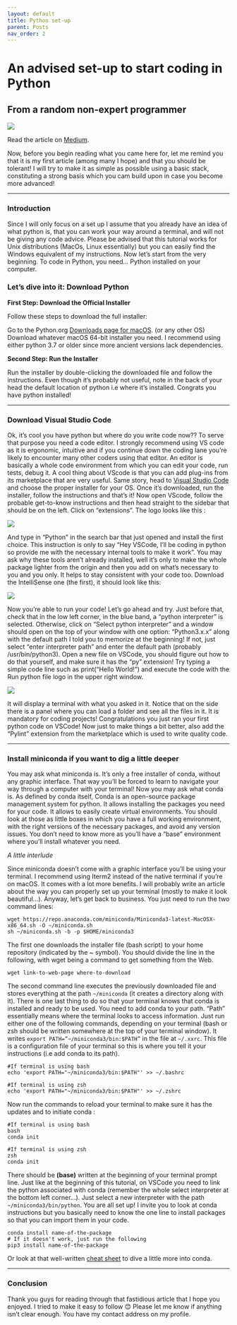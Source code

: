 ```yaml
---
layout: default
title: Python set-up
parent: Posts
nav_order: 2
---
```


# An advised set-up to start coding in Python
## From a random non-expert programmer

![](../../img/intro_conda.jpeg)

Read the article on [Medium](https://medium.com/@__initial__/an-advised-set-up-to-start-coding-with-python-5fbb166bd85).

Now, before you begin reading what you came here for, let me remind you that it is my first article (among many I hope) and that you should be tolerant! I will try to make it as simple as possible using a basic stack, constituting a strong basis which you cam build upon in case you become more advanced!

---
### Introduction

Since I will only focus on a set up I assume that you already have an idea of what python is, that you can work your way around a terminal, and will not be giving any code advice. Please be advised that this tutorial works for Unix distributions (MacOs, Linux essentially) but you can easily find the Windows equivalent of my instructions. Now let’s start from the very beginning. To code in Python, you need… Python installed on your computer.

### Let’s dive into it: Download Python

**First Step: Download the Official Installer**

Follow these steps to download the full installer:

Go to the Python.org [Downloads page for macOS](https://www.python.org/downloads/macos/). (or any other OS)
Download whatever macOS 64-bit installer you need. I recommend using either python 3.7 or older since more ancient versions lack dependencies.

**Second Step: Run the Installer**

Run the installer by double-clicking the downloaded file and follow the instructions. Even though it’s probably not useful, note in the back of your head the default location of python i.e where it’s installed.
Congrats you have python installed!

---
### Download Visual Studio Code

Ok, it’s cool you have python but where do you write code now?? To serve that purpose you need a code editor. I strongly recommend using VS code as it is ergonomic, intuitive and if you continue down the coding lane you’re likely to encounter many other coders using that editor. An editor is basically a whole code environment from which you can edit your code, run tests, debug it. A cool thing about VScode is that you can add plug-ins from its marketplace that are very useful.
Same story, head to [Visual Studio Code](https://code.visualstudio.com/download) and choose the proper installer for your OS. Once it’s downloaded, run the installer, follow the instructions and that’s it!
Now open VScode, follow the probable get-to-know instructions and then head straight to the sidebar that should be on the left. Click on “extensions”. The logo looks like this :

![](../../img/extension.png)

And type in “Python” in the search bar that just opened and install the first choice. This instruction is only to say “Hey VSCode, I’ll be coding in python so provide me with the necessary internal tools to make it work”. You may ask why these tools aren’t already installed, well it’s only to make the whole package lighter from the origin and then you add on what’s necessary to you and you only. It helps to stay consistent with your code too.
Download the IntelliSense one (the first), it should look like this:

![](../../img/vscode.png)

Now you’re able to run your code!
Let’s go ahead and try. Just before that, check that in the low left corner, in the blue band, a “python interpreter” is selected. Otherwise, click on “Select python interpreter” and a window should open on the top of your window with one option: “Python3.x.x” along with the default path I told you to memorize at the beginning! If not, just select “enter interpreter path” and enter the default path (probably /usr/bin/python3).
Open a new file on VSCode, you should figure out how to do that yourself, and make sure it has the “py” extension! Try typing a simple code line such as print(“Hello World!”) and execute the code with the Run python file logo in the upper right window.

![](../../img/vscode2.png)

It will display a terminal with what you asked in it. Notice that on the side there is a panel where you can load a folder and see all the files in it. It is mandatory for coding projects!
Congratulations you just ran your first python code on VSCode!
Now just to make things a bit better, also add the “Pylint” extension from the marketplace which is used to write quality code.

---
### Install miniconda if you want to dig a little deeper

You may ask what miniconda is. It’s only a free installer of conda, without any graphic interface. That way you’ll be forced to learn to navigate your way through a computer with your terminal! Now you may ask what conda is. As defined by conda itself, Conda is an open-source package management system for python. It allows installing the packages you need for your code. It allows to easily create virtual environments. You should look at those as little boxes in which you have a full working environment, with the right versions of the necessary packages, and avoid any version issues. You don’t need to know more as you’ll have a “base” environment where you’ll install whatever you need.

*A little interlude*

Since miniconda doesn’t come with a graphic interface you’ll be using your terminal. I recommend using Iterm2 instead of the native terminal if you’re on macOS. It comes with a lot more benefits. I will probably write an article about the way you can properly set up your terminal (mostly to make it look beautiful…). Anyway, let’s get back to business.
You just need to run the two command lines:

```
wget https://repo.anaconda.com/miniconda/Miniconda3-latest-MacOSX-x86_64.sh -O ~/miniconda.sh
sh ~/miniconda.sh -b -p $HOME/miniconda3
```

The first one downloads the installer file (bash script) to your home repository (indicated by the ~ symbol). You should divide the line in the following, with wget being a command to get something from the Web.

```
wget link-to-web-page where-to-download
```

The second command line executes the previously downloaded file and stores everything at the path `~/miniconda` (it creates a directory along with it).
There is one last thing to do so that your terminal knows that conda is installed and ready to be used. You need to add conda to your path. “Path” essentially means where the terminal looks to access information. Just run either one of the following commands, depending on your terminal (bash or zsh should be written somewhere at the top of your terminal window). It writes `export PATH=”~/miniconda3/bin:$PATH”` in the file at `~/.xxrc`. This file is a configuration file of your terminal so this is where you tell it your instructions (i.e add conda to its path).

```
#If terminal is using bash 
echo 'export PATH="~/miniconda3/bin:$PATH"' >> ~/.bashrc

#If terminal is using zsh
echo 'export PATH="~/miniconda3/bin:$PATH"' >> ~/.zshrc
```

Now run the commands to reload your terminal to make sure it has the updates and to initiate conda :

```
#If terminal is using bash 
bash
conda init

#If terminal is using zsh
zsh
conda init
```

There should be **(base)** written at the beginning of your terminal prompt line. Just like at the beginning of this tutorial, on VSCode you need to link the python associated with conda (remember the whole select interpreter at the bottom left corner…). Just select a new interpreter with the path `~/miniconda3/bin/python`.
You are all set up! I invite you to look at conda instructions but you basically need to know the one line to install packages so that you can import them in your code.

```
conda install name-of-the-package
# If it doesn't work, just run the following
pip3 install name-of-the-package
```

Or look at that well-written [cheat sheet](https://docs.conda.io/projects/conda/en/4.6.0/_downloads/52a95608c49671267e40c689e0bc00ca/conda-cheatsheet.pdf) to dive a little more into conda.

---

### Conclusion

Thank you guys for reading through that fastidious article that I hope you enjoyed. I tried to make it easy to follow 😊 Please let me know if anything isn’t clear enough. You have my contact address on my profile.
